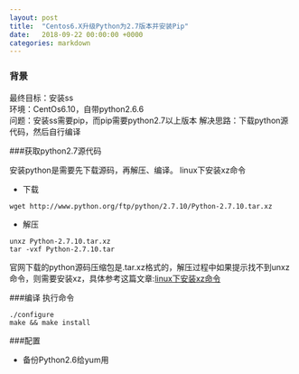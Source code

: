 ```yaml
---
layout: post
title:  "Centos6.X升级Python为2.7版本并安装Pip"
date:   2018-09-22 00:00:00 +0000
categories: markdown
---
```

### 背景
最终目标：安装ss  
环境：CentOs6.10，自带python2.6.6   
问题：安装ss需要pip，而pip需要python2.7以上版本
解决思路：下载python源代码，然后自行编译

###获取python2.7源代码

安装python是需要先下载源码，再解压、编译。
linux下安装xz命令


 - 下载
```
wget http://www.python.org/ftp/python/2.7.10/Python-2.7.10.tar.xz
```

 - 解压
```
unxz Python-2.7.10.tar.xz
tar -vxf Python-2.7.10.tar
```

官网下载的python源码压缩包是.tar.xz格式的，解压过程中如果提示找不到unxz命令，则需要安装xz，具体参考这篇文章:[linux下安装xz命令](https://blog.csdn.net/qq_21383435/article/details/79540117)

###编译
执行命令  
```
./configure   
make && make install
```

###配置
 - 备份Python2.6给yum用



